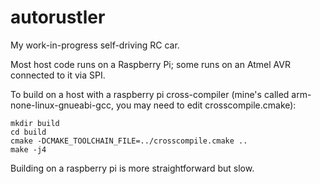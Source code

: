 autorustler
===========

My work-in-progress self-driving RC car.

Most host code runs on a Raspberry Pi; some runs on an Atmel AVR connected to
it via SPI.

To build on a host with a raspberry pi cross-compiler (mine's called
arm-none-linux-gnueabi-gcc, you may need to edit crosscompile.cmake):

    mkdir build
    cd build
    cmake -DCMAKE_TOOLCHAIN_FILE=../crosscompile.cmake ..
    make -j4

Building on a raspberry pi is more straightforward but slow.
